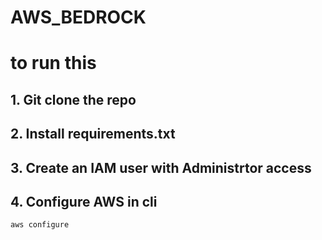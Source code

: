 # AWS_BEDROCK

# to run this

## 1. Git clone the repo

## 2. Install requirements.txt

## 3. Create an IAM user with Administrtor access

## 4. Configure AWS in cli
```bash
aws configure
```